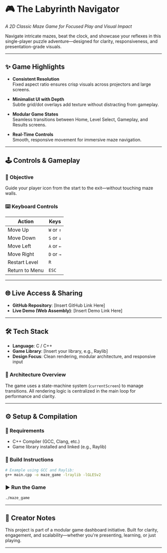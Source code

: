 # 🎮 The Labyrinth Navigator  
*A 2D Classic Maze Game for Focused Play and Visual Impact*

Navigate intricate mazes, beat the clock, and showcase your reflexes in this single-player puzzle adventure—designed for clarity, responsiveness, and presentation-grade visuals.

---

## ✨ Game Highlights

- **Consistent Resolution**  
  Fixed aspect ratio ensures crisp visuals across projectors and large screens.

- **Minimalist UI with Depth**  
  Subtle grid/dot overlays add texture without distracting from gameplay.

- **Modular Game States**  
  Seamless transitions between Home, Level Select, Gameplay, and Results screens.

- **Real-Time Controls**  
  Smooth, responsive movement for immersive maze navigation.

---

## 🕹️ Controls & Gameplay

### 🎯 Objective  
Guide your player icon from the start to the exit—without touching maze walls.

### ⌨️ Keyboard Controls  
| Action           | Keys              |
|------------------|-------------------|
| Move Up          | `W` or `↑`        |
| Move Down        | `S` or `↓`        |
| Move Left        | `A` or `←`        |
| Move Right       | `D` or `→`        |
| Restart Level    | `R`               |
| Return to Menu   | `ESC`             |

---

## 🌐 Live Access & Sharing

- **GitHub Repository**: [Insert GitHub Link Here]  
- **Live Demo (Web Assembly)**: [Insert Demo Link Here]

---

## 🛠️ Tech Stack

- **Language**: C / C++  
- **Game Library**: [Insert your library, e.g., Raylib]  
- **Design Focus**: Clean rendering, modular architecture, and responsive input

### 🧩 Architecture Overview  
The game uses a state-machine system (`currentScreen`) to manage transitions. All rendering logic is centralized in the main loop for performance and clarity.

---

## ⚙️ Setup & Compilation

### 🔧 Requirements  
- C++ Compiler (GCC, Clang, etc.)  
- Game library installed and linked (e.g., Raylib)

### 🧪 Build Instructions  
```bash
# Example using GCC and Raylib:
g++ main.cpp -o maze_game -lraylib -lGLESv2
```

### ▶️ Run the Game  
```bash
./maze_game
```

---

## 🧠 Creator Notes  
This project is part of a modular game dashboard initiative. Built for clarity, engagement, and scalability—whether you're presenting, learning, or just playing.

---
